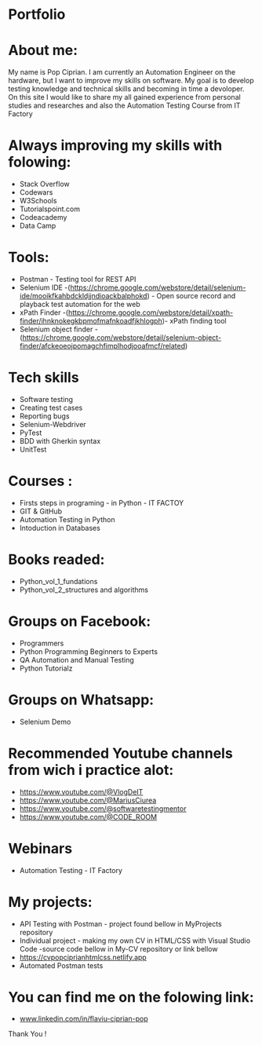 # Portfolio
# About me:
My name is Pop Ciprian. I am currently an Automation Engineer on the hardware, but I want to improve my skills on software. 
My goal is to develop testing knowledge and technical skills and becoming in time a devoloper. On this site I would like to share my all gained experience from personal studies and researches and also the Automation Testing Course from IT Factory


# Always improving my skills with folowing:
- Stack Overflow
- Codewars
- W3Schools
- Tutorialspoint.com
- Codeacademy
- Data Camp

# Tools:
- Postman - Testing tool for REST API
- Selenium IDE -(https://chrome.google.com/webstore/detail/selenium-ide/mooikfkahbdckldjjndioackbalphokd) - Open source record and playback test automation for the web
- xPath Finder -(https://chrome.google.com/webstore/detail/xpath-finder/ihnknokegkbpmofmafnkoadfjkhlogph)- xPath finding tool
- Selenium object finder - (https://chrome.google.com/webstore/detail/selenium-object-finder/afckeoeojpomagchfimplhodjooafmcf/related)

# Tech skills
- Software testing
- Creating test cases
- Reporting bugs
- Selenium-Webdriver
- PyTest
- BDD with Gherkin syntax
- UnitTest

# Courses :
- Firsts steps in programing - in Python - IT FACTOY
- GIT & GitHub
- Automation Testing in Python
- Intoduction in Databases

# Books readed:
- Python_vol_1_fundations
- Python_vol_2_structures and algorithms

# Groups on Facebook: 
- Programmers
- Python Programming Beginners to Experts
- QA Automation and Manual Testing
- Python Tutorialz

# Groups on Whatsapp:
- Selenium Demo

# Recommended Youtube channels from wich i practice alot:
- https://www.youtube.com/@VlogDeIT
- https://www.youtube.com/@MariusCiurea
- https://www.youtube.com/@softwaretestingmentor
- https://www.youtube.com/@CODE_ROOM

# Webinars
- Automation Testing - IT Factory

# My projects:
- API Testing with Postman - project found bellow in MyProjects repository
- Individual project - making my own CV in HTML/CSS with Visual Studio Code -source code bellow in My-CV repository or link bellow
- https://cvpopciprianhtmlcss.netlify.app
- Automated Postman tests

# You can find me on the folowing link:
- www.linkedin.com/in/flaviu-ciprian-pop

Thank You !



